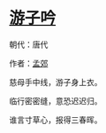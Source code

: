 # [游子吟](http://so.gushiwen.org/view_19328.aspx)

朝代：唐代

作者：[孟郊](http://so.gushiwen.org/author_232.aspx)

慈母手中线，游子身上衣。

临行密密缝，意恐迟迟归。

谁言寸草心，报得三春晖。

